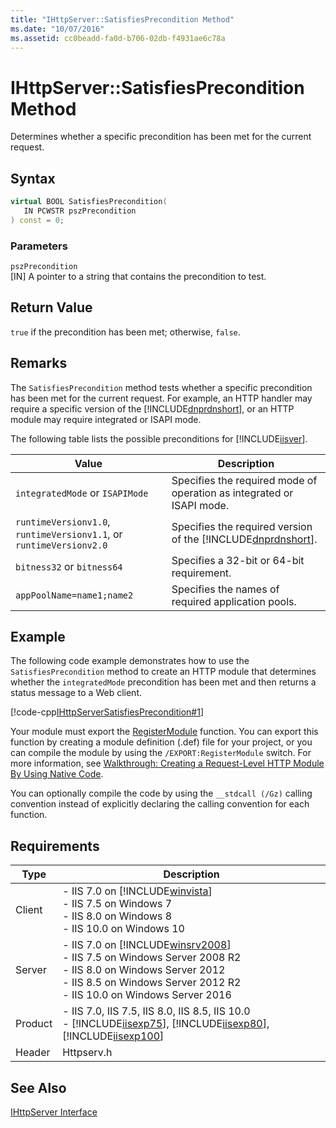 ```yaml
---
title: "IHttpServer::SatisfiesPrecondition Method"
ms.date: "10/07/2016"
ms.assetid: cc0beadd-fa0d-b706-02db-f4931ae6c78a
---
```

# IHttpServer::SatisfiesPrecondition Method

Determines whether a specific precondition has been met for the current request.  
  
## Syntax  
  
```cpp  
virtual BOOL SatisfiesPrecondition(  
   IN PCWSTR pszPrecondition  
) const = 0;  
```  
  
### Parameters  

 `pszPrecondition`  
 [IN] A pointer to a string that contains the precondition to test.  
  
## Return Value  

 `true` if the precondition has been met; otherwise, `false`.  
  
## Remarks  

 The `SatisfiesPrecondition` method tests whether a specific precondition has been met for the current request. For example, an HTTP handler may require a specific version of the [!INCLUDE[dnprdnshort](../../wmi-provider/includes/dnprdnshort-md.md)], or an HTTP module may require integrated or ISAPI mode.  
  
 The following table lists the possible preconditions for [!INCLUDE[iisver](../../wmi-provider/includes/iisver-md.md)].  
  
|Value|Description|  
|-----------|-----------------|  
|`integratedMode` or `ISAPIMode`|Specifies the required mode of operation as integrated or ISAPI mode.|  
|`runtimeVersionv1.0`, `runtimeVersionv1.1`, or `runtimeVersionv2.0`|Specifies the required version of the [!INCLUDE[dnprdnshort](../../wmi-provider/includes/dnprdnshort-md.md)].|  
|`bitness32` or `bitness64`|Specifies a 32-bit or 64-bit requirement.|  
|`appPoolName=name1;name2`|Specifies the names of required application pools.|  
  
## Example  

 The following code example demonstrates how to use the `SatisfiesPrecondition` method to create an HTTP module that determines whether the `integratedMode` precondition has been met and then returns a status message to a Web client.  
  
 [!code-cpp[IHttpServerSatisfiesPrecondition#1](../../../samples/snippets/cpp/VS_Snippets_IIS/IIS7/IHttpServerSatisfiesPrecondition/cpp/IHttpServerSatisfiesPrecondition.cpp#1)]  
  
 Your module must export the [RegisterModule](../../web-development-reference/native-code-api-reference/pfn-registermodule-function.md) function. You can export this function by creating a module definition (.def) file for your project, or you can compile the module by using the `/EXPORT:RegisterModule` switch. For more information, see [Walkthrough: Creating a Request-Level HTTP Module By Using Native Code](../../web-development-reference/native-code-development-overview/walkthrough-creating-a-request-level-http-module-by-using-native-code.md).  
  
 You can optionally compile the code by using the `__stdcall (/Gz)` calling convention instead of explicitly declaring the calling convention for each function.  
  
## Requirements  
  
|Type|Description|  
|----------|-----------------|  
|Client|-   IIS 7.0 on [!INCLUDE[winvista](../../wmi-provider/includes/winvista-md.md)]<br />-   IIS 7.5 on Windows 7<br />-   IIS 8.0 on Windows 8<br />-   IIS 10.0 on Windows 10|  
|Server|-   IIS 7.0 on [!INCLUDE[winsrv2008](../../wmi-provider/includes/winsrv2008-md.md)]<br />-   IIS 7.5 on Windows Server 2008 R2<br />-   IIS 8.0 on Windows Server 2012<br />-   IIS 8.5 on Windows Server 2012 R2<br />-   IIS 10.0 on Windows Server 2016|  
|Product|-   IIS 7.0, IIS 7.5, IIS 8.0, IIS 8.5, IIS 10.0<br />-   [!INCLUDE[iisexp75](../../web-development-reference/native-code-api-reference/includes/iisexp75-md.md)], [!INCLUDE[iisexp80](../../web-development-reference/native-code-api-reference/includes/iisexp80-md.md)], [!INCLUDE[iisexp100](../../web-development-reference/native-code-api-reference/includes/iisexp100-md.md)]|  
|Header|Httpserv.h|  
  
## See Also  

 [IHttpServer Interface](../../web-development-reference/native-code-api-reference/ihttpserver-interface.md)
